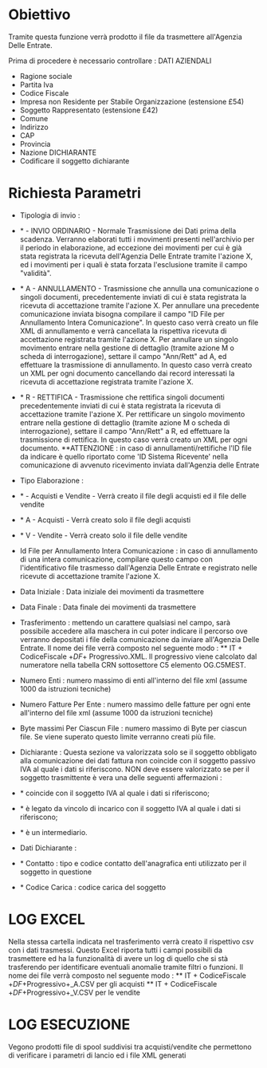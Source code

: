 
# Obiettivo

Tramite questa funzione verrà prodotto il file da trasmettere all'Agenzia Delle Entrate.

Prima di procedere è necessario controllare : 
DATI AZIENDALI
-  Ragione sociale
-  Partita Iva
-  Codice Fiscale
-  Impresa non Residente per Stabile Organizzazione (estensione £54)
-  Soggetto Rappresentato (estensione £42)
-  Comune
-  Indirizzo
-  CAP
-  Provincia
-  Nazione
DICHIARANTE
-  Codificare il soggetto dichiarante

# Richiesta Parametri

-  Tipologia di invio : 
- \*   - INVIO ORDINARIO - Normale Trasmissione dei Dati prima della scadenza. Verranno elaborati tutti i movimenti presenti nell'archivio per il periodo in elaborazione, ad eccezione dei movimenti per cui è già stata registrata la ricevuta dell'Agenzia Delle Entrate tramite l'azione X, ed i movimenti per i quali è stata forzata l'esclusione tramite il campo "validità".
- \* A - ANNULLAMENTO - Trasmissione che annulla una comunicazione o singoli documenti, precedentemente inviati di cui è stata registrata la ricevuta di accettazione tramite l'azione X. Per annullare una precedente comunicazione inviata bisogna compilare il campo "ID File per Annullamento Intera Comunicazione". In questo caso verrà creato un file XML di annullamento e verrà cancellata la rispettiva ricevuta di accettazione registrata tramite l'azione X. Per annullare un singolo movimento entrare nella gestione di dettaglio (tramite azione M o scheda di interrogazione), settare il campo "Ann/Rett" ad A, ed effettuare  la trasmissione di annullamento. In questo caso verrà creato un XML per ogni documento cancellando dai record interessati la ricevuta di accettazione registrata tramite l'azione X.
- \* R - RETTIFICA    - Trasmissione che rettifica singoli documenti precedentemente inviati di cui è stata registrata la ricevuta di accettazione tramite l'azione X. Per rettificare un singolo movimento entrare nella gestione di dettaglio (tramite azione M o scheda di interrogazione), settare il campo "Ann/Rett" a R, ed effettuare la trasmissione di rettifica. In questo caso verrà creato un XML per ogni documento.
**ATTENZIONE :  in caso di annullamenti/rettifiche l'ID file da indicare è quello riportato come 'ID Sistema Ricevente' nella comunicazione di avvenuto ricevimento inviata dall'Agenzia delle Entrate

-  Tipo Elaborazione : 
- \*   - Acquisti e Vendite  - Verrà creato il file degli acquisti ed il file delle vendite
- \* A - Acquisti            - Verrà creato solo il file degli acquisti
- \* V - Vendite             - Verrà creato solo il file delle vendite

-  Id File per Annullamento Intera Comunicazione :  in caso di annullamento di una intera comunicazione, compilare questo campo con l'identificativo file trasmesso dall'Agenzia Delle Entrate e registrato nelle ricevute di accettazione tramite l'azione X.

-  Data Iniziale :  Data iniziale dei movimenti da trasmettere

-  Data Finale   :  Data finale   dei movimenti da trasmettere

-  Trasferimento :  mettendo un carattere qualsiasi nel campo, sarà possibile   accedere alla maschera in cui poter indicare il percorso ove verranno depositati i file della comunicazione da inviare all'Agenzia Delle Entrate.   Il nome dei file verrà composto nel seguente modo : 
  \*\* IT + CodiceFiscale +_DF_+ Progressivo.XML. Il progressivo viene calcolato dal numeratore     nella tabella CRN sottosettore C5 elemento OG.C5MEST.

-  Numero Enti :  numero massimo di enti all'interno del file xml (assume 1000 da istruzioni tecniche)

-  Numero Fatture Per Ente :  numero massimo delle fatture per ogni ente all'interno del file xml (assume 1000 da istruzioni tecniche)

-  Byte massimi Per Ciascun File :  numero massimo di Byte per ciascun file. Se viene superato questo limite verranno creati più file.

-  Dichiarante :  Questa sezione va valorizzata solo se il soggetto obbligato alla comunicazione dei dati fattura non coincide con il soggetto passivo IVA al quale i dati si riferiscono. NON deve essere valorizzato se per il soggetto trasmittente è vera una delle seguenti affermazioni : 
- \* coincide  con il soggetto IVA al quale i dati si riferiscono;
- \* è legato da vincolo di incarico con il soggetto IVA al quale i dati si riferiscono;
- \* è un intermediario.

-  Dati Dichiarante : 
- \* Contatto :  tipo e codice contatto dell'anagrafica enti utilizzato per il soggetto in questione
- \* Codice Carica :  codice carica del soggetto

# LOG EXCEL
Nella stessa cartella indicata nel trasferimento verrà creato il rispettivo csv con i dati trasmessi. Questo Excel riporta tutti i campi possibili da trasmettere ed ha la funzionalità di avere un log di quello che si stà trasferendo per identificare eventuali anomalie tramite filtri o funzioni.
  Il nome dei file verrà composto nel seguente modo : 
  \*\* IT + CodiceFiscale +_DF_+Progressivo+_A.CSV per gli acquisti
  \*\* IT + CodiceFiscale +_DF_+Progressivo+_V.CSV per le vendite

# LOG ESECUZIONE
Vegono prodotti file di spool suddivisi tra acquisti/vendite che permettono di verificare i parametri di lancio ed i file XML generati
